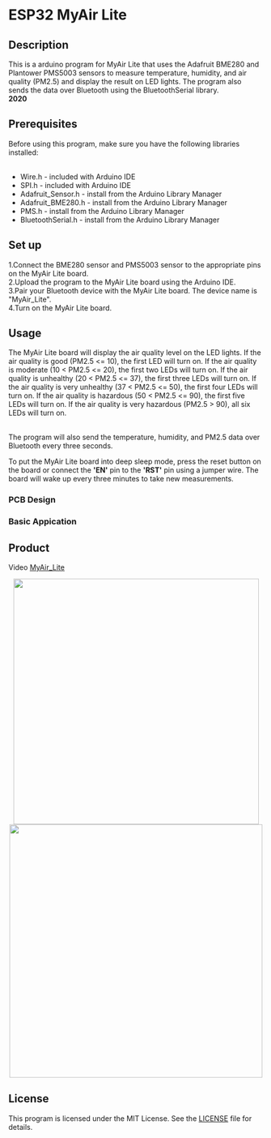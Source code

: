 <h1>ESP32 MyAir Lite</h1>
<h2>Description</h2>
This is a arduino program for MyAir Lite that uses the Adafruit BME280 and Plantower PMS5003 sensors to measure temperature, humidity, and air quality (PM2.5) and display the result on LED lights. The program also sends the data over Bluetooth using the BluetoothSerial library.<br>
<b>2020</b>
<h2>Prerequisites</h2>
Before using this program, make sure you have the following libraries installed:<br><br>  

- Wire.h - included with Arduino IDE<br> 
- SPI.h - included with Arduino IDE<br> 
- Adafruit_Sensor.h - install from the Arduino Library Manager<br> 
- Adafruit_BME280.h - install from the Arduino Library Manager<br> 
- PMS.h - install from the Arduino Library Manager<br> 
- BluetoothSerial.h - install from the Arduino Library Manager<br> 
<h2>Set up</h2>
1.Connect the BME280 sensor and PMS5003 sensor to the appropriate pins on the MyAir Lite board.<br> 
2.Upload the program to the MyAir Lite board using the Arduino IDE.<br> 
3.Pair your Bluetooth device with the MyAir Lite board. The device name is "MyAir_Lite".<br> 
4.Turn on the MyAir Lite board.
<h2>Usage</h2>
The MyAir Lite board will display the air quality level on the LED lights. If the air quality is good (PM2.5 <= 10), the first LED will turn on. If the air quality is moderate (10 < PM2.5 <= 20), the first two LEDs will turn on. If the air quality is unhealthy (20 < PM2.5 <= 37), the first three LEDs will turn on. If the air quality is very unhealthy (37 < PM2.5 <= 50), the first four LEDs will turn on. If the air quality is hazardous (50 < PM2.5 <= 90), the first five LEDs will turn on. If the air quality is very hazardous (PM2.5 > 90), all six LEDs will turn on.<br> <br> 

The program will also send the temperature, humidity, and PM2.5 data over Bluetooth every three seconds.

To put the MyAir Lite board into deep sleep mode, press the reset button on the board or connect the <b>'EN'</b> pin to the <b>'RST'</b>  pin using a jumper wire. The board will wake up every three minutes to take new measurements.

<h3>PCB Design</h3>

<h3>Basic Appication</h3>

## Product

Video [MyAir_Lite](https://www.youtube.com/watch?v=E1o8Nbw4r-A)
<p align="center">
<img src="https://user-images.githubusercontent.com/77733903/226972344-508e7dc5-2040-444f-9e97-039f4f5760fb.PNG" width="485"><img src="https://user-images.githubusercontent.com/77733903/226973332-d8c43c70-a42c-454f-8162-25644a0f917a.PNG" width="500">
</p>




<h2>License</h2>

This program is licensed under the MIT License. See the [LICENSE](LICENSE) file for details.
